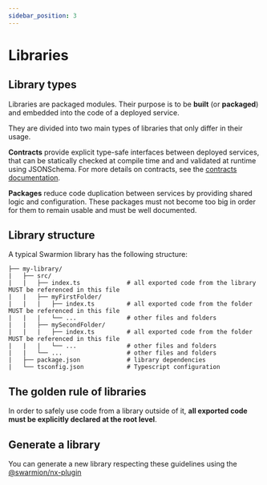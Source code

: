 ```yaml
---
sidebar_position: 3
---
```


# Libraries

## Library types

Libraries are packaged modules. Their purpose is to be **built** (or **packaged**) and embedded into the code of a deployed service.

They are divided into two main types of libraries that only differ in their usage.

**Contracts** provide explicit type-safe interfaces between deployed services, that can be statically checked at compile time and and validated at runtime using JSONSchema. For more details on contracts, see the [contracts documentation](../serverless-contracts/concepts).

**Packages** reduce code duplication between services by providing shared logic and configuration. These packages must not become too big in order for them to remain usable and must be well documented.

## Library structure

A typical Swarmion library has the following structure:

```
├── my-library/
|   ├── src/
|   |   ├── index.ts             # all exported code from the library MUST be referenced in this file
|   |   ├── myFirstFolder/
|   |   |   ├── index.ts         # all exported code from the folder MUST be referenced in this file
|   |   |   └── ...              # other files and folders
|   |   ├── mySecondFolder/
|   |   |   ├── index.ts         # all exported code from the folder MUST be referenced in this file
|   |   |   └── ...              # other files and folders
|   |   └── ...                  # other files and folders
|   ├── package.json             # library dependencies
|   └── tsconfig.json            # Typescript configuration
```

## The golden rule of libraries

In order to safely use code from a library outside of it, **all exported code must be explicitly declared at the root level**.

## Generate a library

You can generate a new library respecting these guidelines using the [@swarmion/nx-plugin](../../how-to/use-swarmion-generators)
